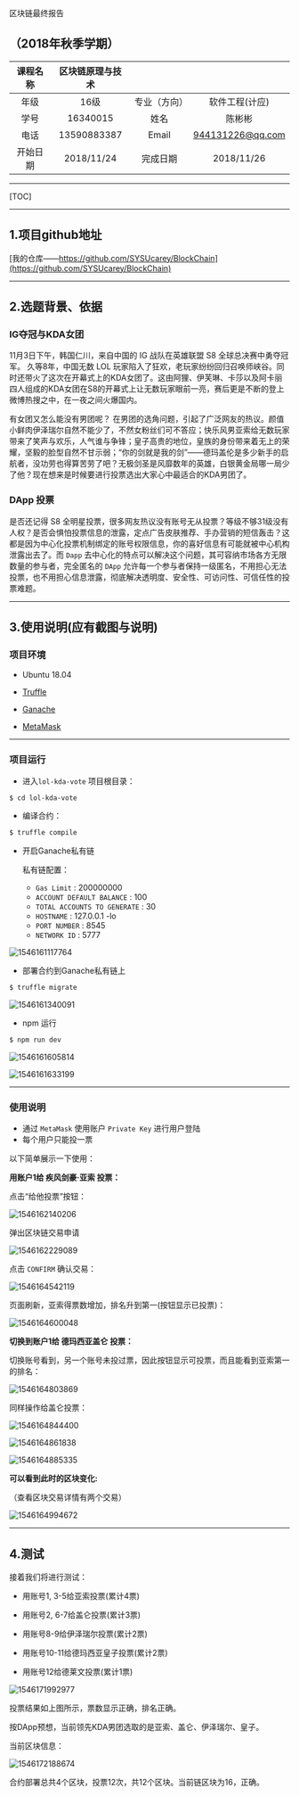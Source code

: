 区块链最终报告

## （2018年秋季学期）
| 课程名称 | 区块链原理与技术 |              |                  |
| :------: | :--------------: | :----------: | :--------------: |
|   年级   |       16级       | 专业（方向） |  软件工程(计应)  |
|   学号   |     16340015     |     姓名     |      陈彬彬      |
|   电话   |   13590883387    |    Email     | 944131226@qq.com |
| 开始日期 |    2018/11/24    |   完成日期   |    2018/11/26    |

---

[TOC]

***

## 1.项目github地址

[我的仓库——https://github.com/SYSUcarey/BlockChain](https://github.com/SYSUcarey/BlockChain)  

***

## 2.选题背景、依据

### IG夺冠与KDA女团   

11月3日下午，韩国仁川，来自中国的 IG 战队在英雄联盟 S8 全球总决赛中勇夺冠军。 久等8年，中国无数 LOL 玩家陷入了狂欢，老玩家纷纷回归召唤师峡谷。同时还带火了这次在开幕式上的KDA女团了。这由阿狸、伊芙琳、卡莎以及阿卡丽四人组成的KDA女团在S8的开幕式上让无数玩家眼前一亮，赛后更是不断的登上微博热搜之中，在一夜之间火爆国内。

有女团又怎么能没有男团呢？ 在男团的选角问题，引起了广泛网友的热议。颜值小鲜肉伊泽瑞尔自然不能少了，不然女粉丝们可不答应；快乐风男亚索给无数玩家带来了笑声与欢乐，人气谁与争锋；皇子高贵的地位，皇族的身份带来着无上的荣耀，坚毅的脸型自然不甘示弱；“你的剑就是我的剑”——德玛盖伦是多少新手的启航者，没功劳也得算苦劳了吧？无极剑圣是风靡数年的英雄，白银黄金局哪一局少了他？现在想来是时候要进行投票选出大家心中最适合的KDA男团了。

### DApp 投票  

是否还记得 S8 全明星投票，很多网友热议没有账号无从投票？等级不够31级没有人权？是否会惧怕投票信息的泄露，定点广告皮肤推荐、手办营销的短信轰击？这都是因为中心化投票机制绑定的账号权限信息，你的喜好信息有可能就被中心机构泄露出去了。而 `Dapp` 去中心化的特点可以解决这个问题，其可容纳市场各方无限数量的参与者，完全匿名的 `DApp` 允许每一个参与者保持一级匿名，不用担心无法投票，也不用担心信息泄露，彻底解决透明度、安全性、可访问性、可信任性的投票难题。

***

## 3.使用说明(应有截图与说明)

### 项目环境

- Ubuntu 18.04

- [Truffle](https://truffleframework.com/) 

- [Ganache](https://truffleframework.com/ganache) 

- [MetaMask](https://www.metamask.io/) 

***

### 项目运行

- 进入`lol-kda-vote` 项目根目录：

```bash
$ cd lol-kda-vote
```

- 编译合约：

```bash
$ truffle compile
```

- 开启Ganache私有链

  私有链配置：

  - `Gas Limit` : 200000000
  - `ACCOUNT DEFAULT BALANCE` : 100
  - `TOTAL ACCOUNTS TO GENERATE` : 30
  - `HOSTNAME` : 127.0.0.1 -lo
  - `PORT NUMBER` : 8545
  - `NETWORK ID` : 5777

![1546161117764](assets/1546161117764.png)



- 部署合约到Ganache私有链上

```bash
$ truffle migrate
```

![1546161340091](assets/1546161340091.png)



- npm 运行

```bash
$ npm run dev
```

![1546161605814](assets/1546161605814.png)

![1546161633199](assets/1546161633199.png)

***

### 使用说明

- 通过 `MetaMask` 使用账户 `Private Key` 进行用户登陆
- 每个用户只能投一票



以下简单展示一下使用：

**用账户1给 疾风剑豪·亚索 投票：** 

点击“给他投票”按钮：

![1546162140206](assets/1546162140206.png)

弹出区块链交易申请

![1546162229089](assets/1546162229089.png)

点击 `CONFIRM` 确认交易：

![1546164542119](assets/1546164542119.png)

页面刷新，亚索得票数增加，排名升到第一(按钮显示已投票)：

![1546164600048](assets/1546164600048.png)



**切换到账户1给 德玛西亚盖仑 投票：**

切换账号看到，另一个账号未投过票，因此按钮显示可投票，而且能看到亚索第一的排名：

![1546164803869](assets/1546164803869.png)

同样操作给盖仑投票：

![1546164844400](assets/1546164844400.png)

![1546164861838](assets/1546164861838.png)

![1546164885335](assets/1546164885335.png)

  

**可以看到此时的区块变化:** 

（查看区块交易详情有两个交易）

![1546164994672](assets/1546164994672.png)



***

## 4.测试

接着我们将进行测试：

- 用账号1, 3-5给亚索投票(累计4票)

- 用账号2, 6-7给盖仑投票(累计3票)

- 用账号8-9给伊泽瑞尔投票(累计2票)

- 用账号10-11给德玛西亚皇子投票(累计2票)

- 用账号12给德莱文投票(累计1票)

![1546171992977](assets/1546171992977.png)

投票结果如上图所示，票数显示正确，排名正确。

按DApp预想，当前领先KDA男团选取的是亚索、盖仑、伊泽瑞尔、皇子。

当前区块信息：

![1546172188674](assets/1546172188674.png)

合约部署总共4个区块，投票12次，共12个区块。当前链区块为16，正确。

